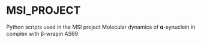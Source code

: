 # MSI_PROJECT
Python scripts used in the MSI project Molecular dynamics of 𝛂-synuclein in complex with β-wrapin AS69
